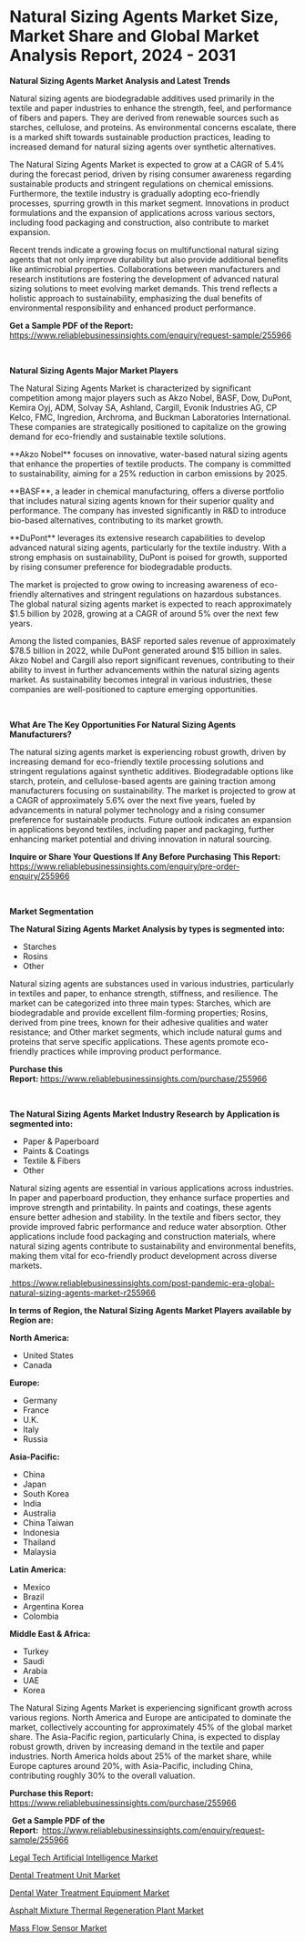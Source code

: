 <p><h1>Natural Sizing Agents Market Size, Market Share and Global Market Analysis Report, 2024 - 2031</h1></p><p><strong>Natural Sizing Agents Market Analysis and Latest Trends</strong></p>
<p><p>Natural sizing agents are biodegradable additives used primarily in the textile and paper industries to enhance the strength, feel, and performance of fibers and papers. They are derived from renewable sources such as starches, cellulose, and proteins. As environmental concerns escalate, there is a marked shift towards sustainable production practices, leading to increased demand for natural sizing agents over synthetic alternatives.</p><p>The Natural Sizing Agents Market is expected to grow at a CAGR of 5.4% during the forecast period, driven by rising consumer awareness regarding sustainable products and stringent regulations on chemical emissions. Furthermore, the textile industry is gradually adopting eco-friendly processes, spurring growth in this market segment. Innovations in product formulations and the expansion of applications across various sectors, including food packaging and construction, also contribute to market expansion.</p><p>Recent trends indicate a growing focus on multifunctional natural sizing agents that not only improve durability but also provide additional benefits like antimicrobial properties. Collaborations between manufacturers and research institutions are fostering the development of advanced natural sizing solutions to meet evolving market demands. This trend reflects a holistic approach to sustainability, emphasizing the dual benefits of environmental responsibility and enhanced product performance.</p></p>
<p><strong>Get a Sample PDF of the Report:&nbsp;</strong> <a href="https://www.reliablebusinessinsights.com/enquiry/request-sample/255966?utm_campaign=39&utm_medium=2&utm_source=Github&utm_content=ia&utm_term=31102024&utm_id=natural-sizing-agents">https://www.reliablebusinessinsights.com/enquiry/request-sample/255966</a></p>
<p>&nbsp;</p>
<p><strong>Natural Sizing Agents Major Market Players</strong></p>
<p><p>The Natural Sizing Agents Market is characterized by significant competition among major players such as Akzo Nobel, BASF, Dow, DuPont, Kemira Oyj, ADM, Solvay SA, Ashland, Cargill, Evonik Industries AG, CP Kelco, FMC, Ingredion, Archroma, and Buckman Laboratories International. These companies are strategically positioned to capitalize on the growing demand for eco-friendly and sustainable textile solutions.</p><p>**Akzo Nobel** focuses on innovative, water-based natural sizing agents that enhance the properties of textile products. The company is committed to sustainability, aiming for a 25% reduction in carbon emissions by 2025. </p><p>**BASF**, a leader in chemical manufacturing, offers a diverse portfolio that includes natural sizing agents known for their superior quality and performance. The company has invested significantly in R&D to introduce bio-based alternatives, contributing to its market growth.</p><p>**DuPont** leverages its extensive research capabilities to develop advanced natural sizing agents, particularly for the textile industry. With a strong emphasis on sustainability, DuPont is poised for growth, supported by rising consumer preference for biodegradable products.</p><p>The market is projected to grow owing to increasing awareness of eco-friendly alternatives and stringent regulations on hazardous substances. The global natural sizing agents market is expected to reach approximately $1.5 billion by 2028, growing at a CAGR of around 5% over the next few years.</p><p>Among the listed companies, BASF reported sales revenue of approximately $78.5 billion in 2022, while DuPont generated around $15 billion in sales. Akzo Nobel and Cargill also report significant revenues, contributing to their ability to invest in further advancements within the natural sizing agents market. As sustainability becomes integral in various industries, these companies are well-positioned to capture emerging opportunities.</p></p>
<p>&nbsp;</p>
<p><strong>What Are The Key Opportunities For Natural Sizing Agents Manufacturers?</strong></p>
<p><p>The natural sizing agents market is experiencing robust growth, driven by increasing demand for eco-friendly textile processing solutions and stringent regulations against synthetic additives. Biodegradable options like starch, protein, and cellulose-based agents are gaining traction among manufacturers focusing on sustainability. The market is projected to grow at a CAGR of approximately 5.6% over the next five years, fueled by advancements in natural polymer technology and a rising consumer preference for sustainable products. Future outlook indicates an expansion in applications beyond textiles, including paper and packaging, further enhancing market potential and driving innovation in natural sourcing.</p></p>
<p><strong>Inquire or Share Your Questions If Any Before Purchasing This Report:</strong> <a href="https://www.reliablebusinessinsights.com/enquiry/pre-order-enquiry/255966?utm_campaign=39&utm_medium=2&utm_source=Github&utm_content=ia&utm_term=31102024&utm_id=natural-sizing-agents">https://www.reliablebusinessinsights.com/enquiry/pre-order-enquiry/255966</a></p>
<p>&nbsp;</p>
<p><strong>Market Segmentation</strong></p>
<p><strong>The Natural Sizing Agents Market Analysis by types is segmented into:</strong></p>
<p><ul><li>Starches</li><li>Rosins</li><li>Other</li></ul></p>
<p><p>Natural sizing agents are substances used in various industries, particularly in textiles and paper, to enhance strength, stiffness, and resilience. The market can be categorized into three main types: Starches, which are biodegradable and provide excellent film-forming properties; Rosins, derived from pine trees, known for their adhesive qualities and water resistance; and Other market segments, which include natural gums and proteins that serve specific applications. These agents promote eco-friendly practices while improving product performance.</p></p>
<p><strong>Purchase this Report:&nbsp;</strong><a href="https://www.reliablebusinessinsights.com/purchase/255966?utm_campaign=39&utm_medium=2&utm_source=Github&utm_content=ia&utm_term=31102024&utm_id=natural-sizing-agents">https://www.reliablebusinessinsights.com/purchase/255966</a></p>
<p>&nbsp;</p>
<p><strong>The Natural Sizing Agents Market Industry Research by Application is segmented into:</strong></p>
<p><ul><li>Paper & Paperboard</li><li>Paints & Coatings</li><li>Textile & Fibers</li><li>Other</li></ul></p>
<p><p>Natural sizing agents are essential in various applications across industries. In paper and paperboard production, they enhance surface properties and improve strength and printability. In paints and coatings, these agents ensure better adhesion and stability. In the textile and fibers sector, they provide improved fabric performance and reduce water absorption. Other applications include food packaging and construction materials, where natural sizing agents contribute to sustainability and environmental benefits, making them vital for eco-friendly product development across diverse markets.</p></p>
<p><a href="https://www.reliablebusinessinsights.com/post-pandemic-era-global-natural-sizing-agents-market-r255966?utm_campaign=39&utm_medium=2&utm_source=Github&utm_content=ia&utm_term=31102024&utm_id=natural-sizing-agents">&nbsp;https://www.reliablebusinessinsights.com/post-pandemic-era-global-natural-sizing-agents-market-r255966</a></p>
<p><strong>In terms of Region, the Natural Sizing Agents Market Players available by Region are:</strong></p>
<p>
    <p> <strong> North America: </strong>
        <ul>
            <li>United States</li>
            <li>Canada</li>
        </ul>
        </p> 
    <p> <strong> Europe: </strong>
        <ul>
            <li>Germany</li>
            <li>France</li>
            <li>U.K.</li>
            <li>Italy</li>
            <li>Russia</li>
        </ul>
        </p> 
    <p> <strong> Asia-Pacific: </strong>
        <ul>
            <li>China</li>
            <li>Japan</li>
            <li>South Korea</li>
            <li>India</li>
            <li>Australia</li>
            <li>China Taiwan</li>
            <li>Indonesia</li>
            <li>Thailand</li>
            <li>Malaysia</li>
        </ul>
        </p> 
    <p> <strong> Latin America: </strong>
        <ul>
            <li>Mexico</li>
            <li>Brazil</li>
            <li>Argentina Korea</li>
            <li>Colombia</li>
        </ul>
        </p> 
    <p> <strong> Middle East & Africa: </strong>
        <ul>
            <li>Turkey</li>
            <li>Saudi</li>
            <li>Arabia</li>
            <li>UAE</li>
            <li>Korea</li>
        </ul>
    </p>
    </p>
<p><p>The Natural Sizing Agents Market is experiencing significant growth across various regions. North America and Europe are anticipated to dominate the market, collectively accounting for approximately 45% of the global market share. The Asia-Pacific region, particularly China, is expected to display robust growth, driven by increasing demand in the textile and paper industries. North America holds about 25% of the market share, while Europe captures around 20%, with Asia-Pacific, including China, contributing roughly 30% to the overall valuation.</p></p>
<p><strong>Purchase this Report: </strong><a href="https://www.reliablebusinessinsights.com/purchase/255966?utm_campaign=39&utm_medium=2&utm_source=Github&utm_content=ia&utm_term=31102024&utm_id=natural-sizing-agents">https://www.reliablebusinessinsights.com/purchase/255966</a></p>
<p>&nbsp;<strong>Get a Sample PDF of the Report:&nbsp;&nbsp;</strong><a href="https://www.reliablebusinessinsights.com/enquiry/request-sample/255966?utm_campaign=39&utm_medium=2&utm_source=Github&utm_content=ia&utm_term=31102024&utm_id=natural-sizing-agents">https://www.reliablebusinessinsights.com/enquiry/request-sample/255966</a></p>
<p><strong></strong></p>
<p><p><a href="https://github.com/delorasywf/Market-Research-Report-List-1/blob/main/legal-tech-artificial-intelligence-market.md?utm_campaign=39&utm_medium=2&utm_source=Github&utm_content=ia&utm_term=31102024&utm_id=natural-sizing-agents">Legal Tech Artificial Intelligence Market</a></p><p><a href="https://www.linkedin.com/pulse/comprehensive-dental-treatment-unit-market-report-segmentation-i9nlc?utm_campaign=39&utm_medium=2&utm_source=Github&utm_content=ia&utm_term=31102024&utm_id=natural-sizing-agents">Dental Treatment Unit Market</a></p><p><a href="https://www.linkedin.com/pulse/dental-water-treatment-equipment-market-shifts-strategic-analysis-dpuxc?utm_campaign=39&utm_medium=2&utm_source=Github&utm_content=ia&utm_term=31102024&utm_id=natural-sizing-agents">Dental Water Treatment Equipment Market</a></p><p><a href="https://issuu.com/reportprime-2/docs/asphalt-mixture-thermal-regeneratio_07c9c189ac5507?utm_campaign=39&utm_medium=2&utm_source=Github&utm_content=ia&utm_term=31102024&utm_id=natural-sizing-agents">Asphalt Mixture Thermal Regeneration Plant Market</a></p><p><a href="https://github.com/mac1evjen/Market-Research-Report-List-1/blob/main/mass-flow-sensor-market.md?utm_campaign=39&utm_medium=2&utm_source=Github&utm_content=ia&utm_term=31102024&utm_id=natural-sizing-agents">Mass Flow Sensor Market</a></p></p>